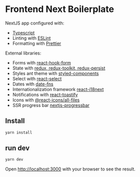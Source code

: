 # Frontend Next Boilerplate

NextJS app configured with:

- [Typescript](https://www.typescriptlang.org/)
- Linting with [ESLint](https://eslint.org/)
- Formatting with [Prettier](https://prettier.io/)

External libraries:

- Forms with [react-hook-form](https://react-hook-form.com/)
- State with [redux, redux-toolkit, redux-persist](https://redux.js.org/)
- Styles ant theme with [styled-components](https://www.styled-components.com/)
- Select with [react-select](https://react-select.com/home)
- Dates with [date-fns](https://date-fns.org/)
- Internationalization framework [react-i18next](https://react.i18next.com/)
- Notifications with [react-toastify](https://fkhadra.github.io/react-toastify/introduction/)
- Icons with [@react-icons/all-files](https://react-icons.github.io/react-icons/)
- SSR progress bar [nextjs-progressbar](https://www.npmjs.com/package/nextjs-progressbar)

## Install
```bash
yarn install
```

## run dev

```bash
yarn dev
```

Open [http://localhost:3000](http://localhost:3000) with your browser to see the result.
